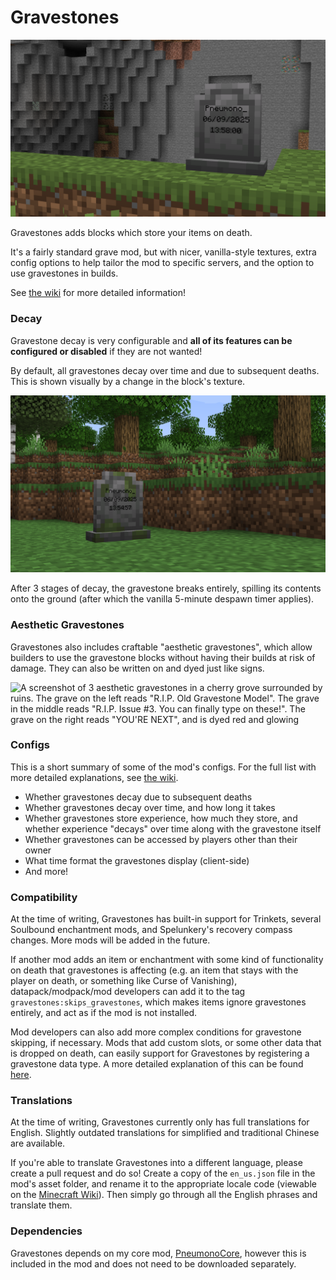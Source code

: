 # Gravestones
![A screenshot of a gravestone in front of a cliff. Written on the gravestone is the name Pneumono_, and the date and time of death.](images/gravestone.png)

Gravestones adds blocks which store your items on death.

It's a fairly standard grave mod, but with nicer, vanilla-style textures, extra config options to help tailor the mod to specific servers, and the option to use gravestones in builds.

See [the wiki](https://github.com/PneumonoIsNotAvailable/Gravestones/wiki) for more detailed information!

### Decay
Gravestone decay is very configurable and **all of its features can be configured or disabled** if they are not wanted!

By default, all gravestones decay over time and due to subsequent deaths. This is shown visually by a change in the block's texture.

![A screenshot of a gravestone with large cracks and growths of moss. Written on the gravestone is the name Pneumono_, and the date and time of death.](images/decayed.png)

After 3 stages of decay, the gravestone breaks entirely, spilling its contents onto the ground (after which the vanilla 5-minute despawn timer applies).

### Aesthetic Gravestones
Gravestones also includes craftable "aesthetic gravestones", which allow builders to use the gravestone blocks without having their builds at risk of damage.
They can also be written on and dyed just like signs.

![A screenshot of 3 aesthetic gravestones in a cherry grove surrounded by ruins. The grave on the left reads "R.I.P. Old Gravestone Model".
The grave in the middle reads "R.I.P. Issue #3. You can finally type on these!". The grave on the right reads "YOU'RE NEXT", and is dyed red and glowing](images/aesthetic.png)

### Configs
This is a short summary of some of the mod's configs. For the full list with more detailed explanations, see [the wiki](https://github.com/PneumonoIsNotAvailable/Gravestones/wiki/Configs).
- Whether gravestones decay due to subsequent deaths
- Whether gravestones decay over time, and how long it takes
- Whether gravestones store experience, how much they store, and whether experience "decays" over time along with the gravestone itself
- Whether gravestones can be accessed by players other than their owner
- What time format the gravestones display (client-side)
- And more!

### Compatibility
At the time of writing, Gravestones has built-in support for Trinkets, several Soulbound enchantment mods, and Spelunkery's recovery compass changes. More mods will be added in the future.

If another mod adds an item or enchantment with some kind of functionality on death that gravestones is affecting (e.g. an item that stays with the player on death, or something like Curse of Vanishing),
datapack/modpack/mod developers can add it to the tag `gravestones:skips_gravestones`, which makes items ignore gravestones entirely, and act as if the mod is not installed.

Mod developers can also add more complex conditions for gravestone skipping, if necessary.
Mods that add custom slots, or some other data that is dropped on death, can easily support for Gravestones by registering a gravestone data type.
A more detailed explanation of this can be found [here](https://github.com/PneumonoIsNotAvailable/Gravestones/wiki/Compatibility).

### Translations
At the time of writing, Gravestones currently only has full translations for English. Slightly outdated translations for simplified and traditional Chinese are available.

If you're able to translate Gravestones into a different language, please create a pull request and do so!
Create a copy of the `en_us.json` file in the mod's asset folder, and rename it to the appropriate locale code (viewable on the [Minecraft Wiki](https://minecraft.wiki/w/Language)).
Then simply go through all the English phrases and translate them.

### Dependencies
Gravestones depends on my core mod, [PneumonoCore](https://modrinth.com/mod/pneumono_core), however this is included in the mod and does not need to be downloaded separately.